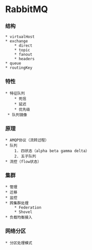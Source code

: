 # RabbitMQ

### 结构
    * virtualHost
    * exchange
        * direct
        * topic
        * fanout
        * headers
    * queue
    * routingKey
    
### 特性
    * 特征队列
        * 死信
        * 延迟
        * 优先级
     * 队列镜像

### 原理
    * AMQP协议（流转过程）
    * 队列
        1. 四状态（alpha beta gamma delta）
        2. 五子队列
    * 流控（flow状态）
 
### 集群
    * 管理
    * 迁移
    * 监控
    * 跨集群处理
        * Federation
        * Shovel  
    * 负载均衡接入  
        
### 网络分区
    * 分区处理模式
    